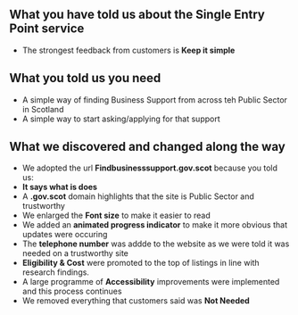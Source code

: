 ## What you have told us about the Single Entry Point service
- The strongest feedback from customers is **Keep it simple**

## What you told us you need
- A simple way of finding Business Support from across teh Public Sector in Scotland
- A simple way to start asking/applying for that support

## What we discovered and changed along the way
- We adopted the url **Findbusinesssupport.gov.scot** because you told us: 
 - **It says what is does**
 - A **.gov.scot** domain highlights that the site is Public Sector and trustworthy
- We enlarged the **Font size** to make it easier to read
- We added an **animated progress indicator** to make it more obvious that updates were occuring
- The **telephone number** was addde to the website as we were told it was needed on a trustworthy site
- **Eligibility & Cost** were promoted to the top of listings in line with research findings.
- A large programme of **Accessibility** improvements were implemented and this process continues
- We removed everything that customers said was **Not Needed**

 


